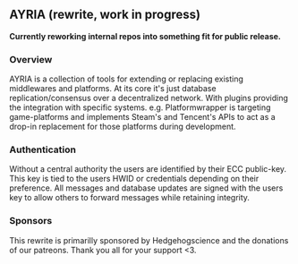 ## AYRIA (rewrite, work in progress)

**Currently reworking internal repos into something fit for public release.**

### Overview
AYRIA is a collection of tools for extending or replacing existing middlewares and platforms.
At its core it's just database replication/consensus over a decentralized network. With plugins
providing the integration with specific systems. e.g. Platformwrapper is targeting game-platforms
and implements Steam's and Tencent's APIs to act as a drop-in replacement for those platforms
during development.

### Authentication

Without a central authority the users are identified by their ECC public-key. This key is tied to
the users HWID or credentials depending on their preference. All messages and database updates
are signed with the users key to allow others to forward messages while retaining integrity.

### 





### Sponsors
This rewrite is primarilly sponsored by Hedgehogscience and the donations of our patreons.
Thank you all for your support <3.
